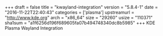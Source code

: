 +++
draft = false
title = "kwayland-integration"
version = "5.8.4-1"
date = "2016-11-22T22:40:43"
categories = ['plasma']
upstreamurl = "http://www.kde.org"
arch = "x86_64"
size = "29260"
usize = "110371"
sha1sum = "a1f6256d196f689605fa07b494748340dc8b5985"
+++
KDE Plasma Wayland Integration